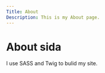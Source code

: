 ```yaml
---
Title: About
Description: This is my About page.
---
```



About sida
==========================

I use SASS and Twig to bulid my site.
